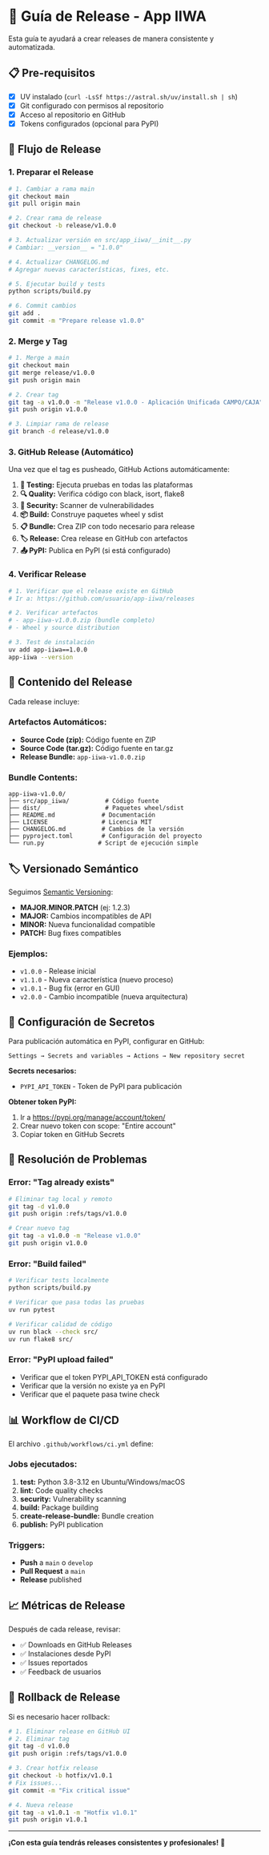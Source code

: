 # 🚀 Guía de Release - App IIWA

Esta guía te ayudará a crear releases de manera consistente y automatizada.

## 📋 Pre-requisitos

- [x] UV instalado (`curl -LsSf https://astral.sh/uv/install.sh | sh`)
- [x] Git configurado con permisos al repositorio
- [x] Acceso al repositorio en GitHub
- [x] Tokens configurados (opcional para PyPI)

## 🔄 Flujo de Release

### 1. Preparar el Release

```bash
# 1. Cambiar a rama main
git checkout main
git pull origin main

# 2. Crear rama de release
git checkout -b release/v1.0.0

# 3. Actualizar versión en src/app_iiwa/__init__.py
# Cambiar: __version__ = "1.0.0"

# 4. Actualizar CHANGELOG.md
# Agregar nuevas características, fixes, etc.

# 5. Ejecutar build y tests
python scripts/build.py

# 6. Commit cambios
git add .
git commit -m "Prepare release v1.0.0"
```

### 2. Merge y Tag

```bash
# 1. Merge a main
git checkout main
git merge release/v1.0.0
git push origin main

# 2. Crear tag
git tag -a v1.0.0 -m "Release v1.0.0 - Aplicación Unificada CAMPO/CAJA"
git push origin v1.0.0

# 3. Limpiar rama de release
git branch -d release/v1.0.0
```

### 3. GitHub Release (Automático)

Una vez que el tag es pusheado, GitHub Actions automáticamente:

1. **🧪 Testing:** Ejecuta pruebas en todas las plataformas
2. **🔍 Quality:** Verifica código con black, isort, flake8
3. **🔐 Security:** Scanner de vulnerabilidades  
4. **📦 Build:** Construye paquetes wheel y sdist
5. **📋 Bundle:** Crea ZIP con todo necesario para release
6. **🏷️ Release:** Crea release en GitHub con artefactos
7. **📤 PyPI:** Publica en PyPI (si está configurado)

### 4. Verificar Release

```bash
# 1. Verificar que el release existe en GitHub
# Ir a: https://github.com/usuario/app-iiwa/releases

# 2. Verificar artefactos
# - app-iiwa-v1.0.0.zip (bundle completo)
# - Wheel y source distribution

# 3. Test de instalación
uv add app-iiwa==1.0.0
app-iiwa --version
```

## 📁 Contenido del Release

Cada release incluye:

### Artefactos Automáticos:
- **Source Code (zip):** Código fuente en ZIP
- **Source Code (tar.gz):** Código fuente en tar.gz
- **Release Bundle:** `app-iiwa-v1.0.0.zip`

### Bundle Contents:
```
app-iiwa-v1.0.0/
├── src/app_iiwa/          # Código fuente
├── dist/                  # Paquetes wheel/sdist
├── README.md             # Documentación
├── LICENSE               # Licencia MIT
├── CHANGELOG.md          # Cambios de la versión
├── pyproject.toml        # Configuración del proyecto
└── run.py               # Script de ejecución simple
```

## 🏷️ Versionado Semántico

Seguimos [Semantic Versioning](https://semver.org/):

- **MAJOR.MINOR.PATCH** (ej: 1.2.3)
- **MAJOR:** Cambios incompatibles de API
- **MINOR:** Nueva funcionalidad compatible
- **PATCH:** Bug fixes compatibles

### Ejemplos:
- `v1.0.0` - Release inicial
- `v1.1.0` - Nueva característica (nuevo proceso)
- `v1.0.1` - Bug fix (error en GUI)
- `v2.0.0` - Cambio incompatible (nueva arquitectura)

## 🔧 Configuración de Secretos

Para publicación automática en PyPI, configurar en GitHub:

```
Settings → Secrets and variables → Actions → New repository secret
```

**Secrets necesarios:**
- `PYPI_API_TOKEN` - Token de PyPI para publicación

**Obtener token PyPI:**
1. Ir a https://pypi.org/manage/account/token/
2. Crear nuevo token con scope: "Entire account"
3. Copiar token en GitHub Secrets

## 🐛 Resolución de Problemas

### Error: "Tag already exists"
```bash
# Eliminar tag local y remoto
git tag -d v1.0.0
git push origin :refs/tags/v1.0.0

# Crear nuevo tag
git tag -a v1.0.0 -m "Release v1.0.0"
git push origin v1.0.0
```

### Error: "Build failed"
```bash
# Verificar tests localmente
python scripts/build.py

# Verificar que pasa todas las pruebas
uv run pytest

# Verificar calidad de código
uv run black --check src/
uv run flake8 src/
```

### Error: "PyPI upload failed"
- Verificar que el token PYPI_API_TOKEN está configurado
- Verificar que la versión no existe ya en PyPI
- Verificar que el paquete pasa twine check

## 📊 Workflow de CI/CD

El archivo `.github/workflows/ci.yml` define:

### Jobs ejecutados:
1. **test:** Python 3.8-3.12 en Ubuntu/Windows/macOS
2. **lint:** Code quality checks
3. **security:** Vulnerability scanning
4. **build:** Package building
5. **create-release-bundle:** Bundle creation
6. **publish:** PyPI publication

### Triggers:
- **Push** a `main` o `develop`
- **Pull Request** a `main`
- **Release** published

## 📈 Métricas de Release

Después de cada release, revisar:

- ✅ Downloads en GitHub Releases
- ✅ Instalaciones desde PyPI
- ✅ Issues reportados
- ✅ Feedback de usuarios

## 🔄 Rollback de Release

Si es necesario hacer rollback:

```bash
# 1. Eliminar release en GitHub UI
# 2. Eliminar tag
git tag -d v1.0.0
git push origin :refs/tags/v1.0.0

# 3. Crear hotfix release
git checkout -b hotfix/v1.0.1
# Fix issues...
git commit -m "Fix critical issue"

# 4. Nueva release
git tag -a v1.0.1 -m "Hotfix v1.0.1"
git push origin v1.0.1
```

---

**¡Con esta guía tendrás releases consistentes y profesionales!** 🎉
